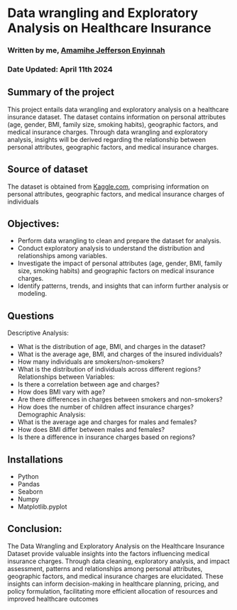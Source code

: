 # Data wrangling and Exploratory Analysis on Healthcare Insurance

### Written by me, [Amamihe Jefferson Enyinnah](https://www.linkedin.com/in/amamihe-kaiser/)
### Date Updated: April 11th 2024

## Summary of the project
This project entails data wrangling and exploratory analysis on a healthcare insurance dataset. The dataset contains information on personal attributes (age, gender, BMI, family size, smoking habits), geographic factors, and medical insurance charges. 
Through data wrangling and exploratory analysis, insights will be derived regarding the relationship between personal attributes, geographic factors, and medical insurance charges.

## Source of dataset
The dataset is obtained from [Kaggle.com](https://www.kaggle.com/datasets/willianoliveiragibin/healthcare-insurance), comprising information on personal attributes, geographic factors, and medical insurance charges of individuals

## Objectives:
- Perform data wrangling to clean and prepare the dataset for analysis.
- Conduct exploratory analysis to understand the distribution and relationships among variables.
- Investigate the impact of personal attributes (age, gender, BMI, family size, smoking habits) and geographic factors on medical insurance charges.
- Identify patterns, trends, and insights that can inform further analysis or modeling.

## Questions
Descriptive Analysis:
- What is the distribution of age, BMI, and charges in the dataset?
- What is the average age, BMI, and charges of the insured individuals?
- How many individuals are smokers/non-smokers?
- What is the distribution of individuals across different regions?
Relationships between Variables:
- Is there a correlation between age and charges?
- How does BMI vary with age?
- Are there differences in charges between smokers and non-smokers?
- How does the number of children affect insurance charges?
Demographic Analysis:
- What is the average age and charges for males and females?
- How does BMI differ between males and females?
- Is there a difference in insurance charges based on regions?
## Installations
- Python 
- Pandas
- Seaborn
- Numpy
- Matplotlib.pyplot

## Conclusion:
The Data Wrangling and Exploratory Analysis on the Healthcare Insurance Dataset provide valuable insights into the factors influencing medical insurance charges. 
Through data cleaning, exploratory analysis, and impact assessment, patterns and relationships among personal attributes, geographic factors, and medical insurance charges are elucidated. 
These insights can inform decision-making in healthcare planning, pricing, and policy formulation, facilitating more efficient allocation of resources and improved healthcare outcomes
